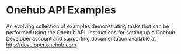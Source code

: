 # Onehub API Examples

An evolving collection of examples demonstrating tasks that can be performed using the Onehub API. Instructions for setting up a Onehub Developer account and supporting documentation available at http://developer.onehub.com.